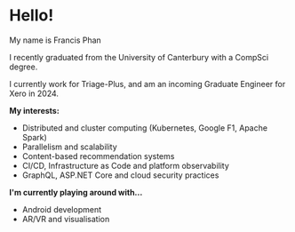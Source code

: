 # Hello!

My name is Francis Phan

I recently graduated from the University of Canterbury with a CompSci degree.

I currently work for Triage-Plus, and am an incoming Graduate Engineer for Xero in 2024.

**My interests:**

- Distributed and cluster computing (Kubernetes, Google F1, Apache Spark)
- Parallelism and scalability
- Content-based recommendation systems
- CI/CD, Infrastructure as Code and platform observability
- GraphQL, ASP.NET Core and cloud security practices

**I'm currently playing around with...**

- Android development
- AR/VR and visualisation
